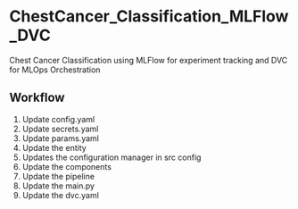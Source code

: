 # ChestCancer_Classification_MLFlow_DVC
Chest Cancer Classification using MLFlow for experiment tracking and DVC for MLOps Orchestration


## Workflow

1. Update config.yaml
2. Update secrets.yaml
3. Update params.yaml
4. Update the entity
5. Updates the configuration manager in src config
6. Update the components
7. Update the pipeline
8. Update the main.py
9. Update the dvc.yaml